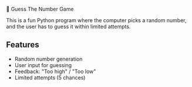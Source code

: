  🎲 Guess The Number Game

This is a fun Python program where the computer picks a random number,
and the user has to guess it within limited attempts.  

## Features
- Random number generation
- User input for guessing
- Feedback: "Too high" / "Too low"
- Limited attempts (5 chances)
